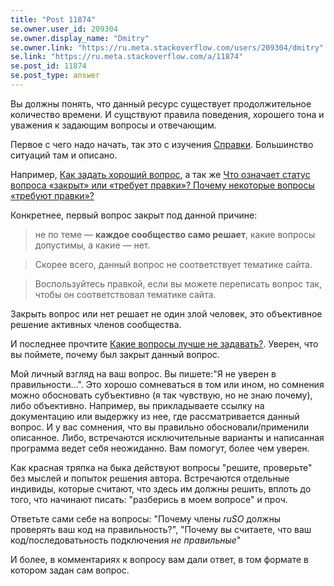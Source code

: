 ```yaml
---
title: "Post 11874"
se.owner.user_id: 209304
se.owner.display_name: "Dmitry"
se.owner.link: "https://ru.meta.stackoverflow.com/users/209304/dmitry"
se.link: "https://ru.meta.stackoverflow.com/a/11874"
se.post_id: 11874
se.post_type: answer
---
```

<p>Вы должны понять, что данный ресурс существует продолжительное количество времени. И сущствуют правила поведения, хорошего тона и уважения к задающим вопросы и отвечающим.</p>
<p>Первое с чего надо начать, так это с изучения <a href="https://ru.stackoverflow.com/help">Справки</a>. Большинство ситуаций там и описано.</p>
<p>Например, <a href="https://ru.stackoverflow.com/help/how-to-ask">Как задать хороший вопрос</a>, а так же <a href="https://ru.stackoverflow.com/help/closed-questions">Что означает статус вопроса «закрыт» или «требует правки»? Почему некоторые вопросы «требуют правки»?</a></p>
<p>Конкретнее, первый вопрос закрыт под данной причине:</p>
<blockquote>
<p>не по теме — <strong>каждое сообщество само решает</strong>, какие вопросы допустимы, а какие — нет.</p>
</blockquote>
<blockquote>
<p>Скорее всего, данный вопрос не соответствует тематике сайта.</p>
</blockquote>
<blockquote>
<p>Воспользуйтесь правкой, если вы можете переписать вопрос так, чтобы он соответствовал тематике сайта.</p>
</blockquote>
<p>Закрыть вопрос или нет решает не один злой человек, это объективное решение активных членов сообщества.</p>
<p>И последнее прочтите <a href="https://ru.stackoverflow.com/help/dont-ask">Какие вопросы лучше не задавать?</a>. Уверен, что вы поймете, почему был закрыт данный вопрос.</p>
<p>Мой личный взгляд на ваш вопрос. Вы пишете:&quot;Я не уверен в правильности...&quot;. Это хорошо сомневаться в том или ином, но сомнения можно обосновать субъективно (я так чувствую, но не знаю почему), либо объективно. Например, вы прикладываете ссылку на документацию или выдержку из нее, где рассматривается данный вопрос. И у вас сомнения, что вы правильно обосновали/применили описанное. Либо, встречаются исключительные варианты и написанная программа ведет себя неожиданно. Вам помогут, более чем уверен.</p>
<p>Как красная тряпка на быка действуют вопросы &quot;решите, проверьте&quot; без мыслей и попыток решения автора. Встречаются отдельные индивиды, которые считают, что здесь им должны решить, вплоть до того, что начинают писать: &quot;разберись в моем вопросе&quot; и проч.</p>
<p>Ответьте сами себе на вопросы: &quot;Почему члены <em>ruSO</em> должны проверять ваш код на правильность?&quot;, &quot;Почему вы считаете, что ваш код/последоватьность подключения <em>не правильные</em>&quot;</p>
<p>И более, в комментариях к вопросу вам дали ответ, в том формате в котором задан сам вопрос.</p>
